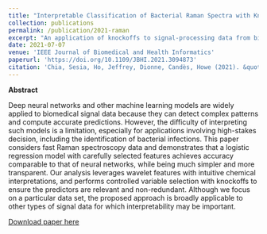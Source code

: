 ```yaml
---
title: "Interpretable Classification of Bacterial Raman Spectra with Knockoff Wavelets"
collection: publications
permalink: /publication/2021-raman
excerpt: "An application of knockoffs to signal-processing data from biophysics."
date: 2021-07-07
venue: 'IEEE Journal of Biomedical and Health Informatics'
paperurl: 'https://doi.org/10.1109/JBHI.2021.3094873'
citation: 'Chia, Sesia, Ho, Jeffrey, Dionne, Candès, Howe (2021). &quot;Interpretable Classification of Bacterial Raman Spectra with Knockoff Wavelets.&quot; <i>IEEE J. Biomed. Health. Inform. </i>.'
---
```


**Abstract**

Deep neural networks and other machine learning models are widely applied to biomedical signal data because they can detect complex patterns and compute accurate predictions. However, the difficulty of interpreting such models is a limitation, especially for applications involving high-stakes decision, including the identification of bacterial infections. This paper considers fast Raman spectroscopy data and demonstrates that a logistic regression model with carefully selected features achieves accuracy comparable to that of neural networks, while being much simpler and more transparent. Our analysis leverages wavelet features with intuitive chemical interpretations, and performs controlled variable selection with knockoffs to ensure the predictors are relevant and non-redundant. Although we focus on a particular data set, the proposed approach is broadly applicable to other types of signal data for which interpretability may be important.

[Download paper here](http://msesia.github.io/files/raman-spectra.pdf)
